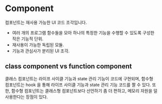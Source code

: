 # Component

컴포넌트는 재사용 가능한 UI 코드 조각입니다.

- 여러 개의 프로그램 함수들을 모아 하나의 특정한 기능을 수행할 수 있도록 구성한 작은 기능적 단위.
- 재사용이 가능한 독립된 모듈.
- 기능과 관심사가 분리된 UI 조각.

## class component vs function component

클래스 컴포넌트는 라이프 사이클 기능과 state 관리 기능이 코드에 구현되며, 함수형 컴포넌트는 hook 을 통해 라이프 사이클 기능과 state 관리 기능 코드를 짤 수 있다. 또한, 함수형 컴포넌트는 클래스형 컴포넌트보다 선언하기 좀 더 편하고, 메모리 자원을 덜 사용한다는 장점이 있다.

